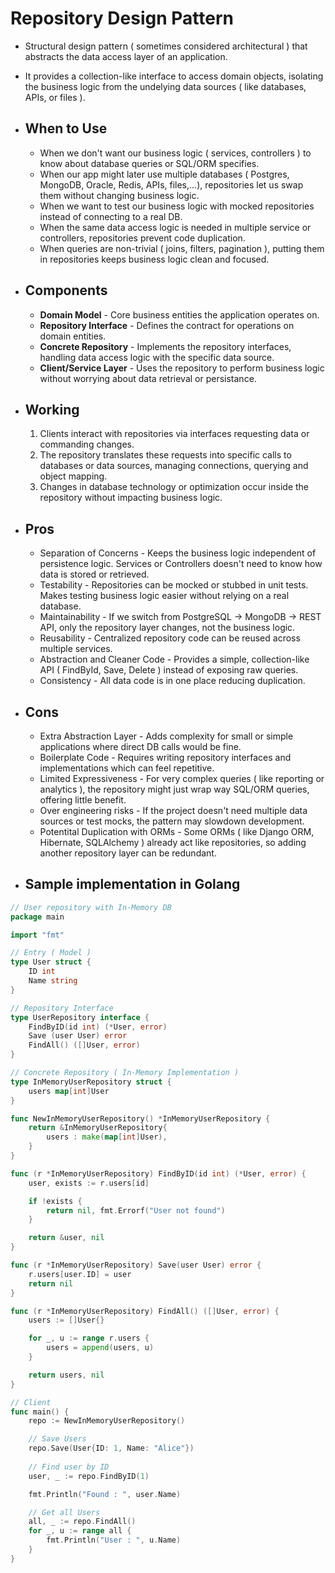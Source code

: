 # Repository Design Pattern
- Structural design pattern ( sometimes considered architectural ) that abstracts the data access layer of an application.
- It provides a collection-like interface to access domain objects, isolating the business logic from the undelying data sources ( like databases, APIs, or files ).

- ## When to Use
	- When we don't want our business logic ( services, controllers ) to know about database queries or SQL/ORM specifies.
	- When our app might later use multiple databases ( Postgres, MongoDB, Oracle, Redis, APIs, files,...), repositories let us swap them without changing business logic.
	- When we want to test our business logic with mocked repositories instead of connecting to a real DB.
	- When the same data access logic is needed in multiple service or controllers, repositories prevent code duplication.
	- When queries are non-trivial ( joins, filters, pagination ), putting them in repositories keeps business logic clean and focused.

- ## Components
	- **Domain Model** - Core business entities the application operates on.
	- **Repository Interface** - Defines the contract for operations on domain entities.
	- **Concrete Repository** - Implements the repository interfaces, handling data access logic with the specific data source.
	- **Client/Service Layer** - Uses the repository to perform business logic without worrying about data retrieval or persistance.

- ## Working
	1. Clients interact with repositories via interfaces requesting data or commanding changes.
	2. The repository translates these requests into specific calls to databases or data sources, managing connections, querying and object mapping.
	3. Changes in database technology or optimization occur inside the repository without impacting business logic.

- ## Pros
	- Separation of Concerns - Keeps the business logic independent of persistence logic. Services or Controllers doesn't need to know how data is stored or retrieved.
	- Testability - Repositories can be mocked or stubbed in unit tests. Makes testing business logic easier without relying on a real database.
	- Maintainability - If we switch from PostgreSQL -> MongoDB -> REST API, only the repository layer changes, not the business logic.
	- Reusability - Centralized repository code can be reused across multiple services.
	- Abstraction and Cleaner Code - Provides a simple, collection-like API ( FindById, Save, Delete ) instead of exposing raw queries.
	- Consistency - All data code is in one place reducing duplication.

- ## Cons
	- Extra Abstraction Layer - Adds complexity for small or simple applications where direct DB calls would be fine.
	- Boilerplate Code - Requires writing repository interfaces and implementations which can feel repetitive.
	- Limited Expressiveness - For very complex queries ( like reporting or analytics ), the repository might just wrap way SQL/ORM queries, offering little benefit.
	- Over engineering risks - If the project doesn't need multiple data sources or test mocks, the pattern may slowdown development.
	- Potentital Duplication with ORMs - Some ORMs ( like Django ORM, Hibernate, SQLAlchemy ) already act like repositories, so adding another repository layer can be redundant.

- ## Sample implementation in Golang

```go
// User repository with In-Memory DB
package main

import "fmt"

// Entry ( Model )
type User struct {
	ID int
	Name string
}

// Repository Interface
type UserRepository interface {
	FindByID(id int) (*User, error)
	Save (user User) error
	FindAll() ([]User, error)
}

// Concrete Repository ( In-Memory Implementation )
type InMemoryUserRepository struct {
	users map[int]User
}

func NewInMemoryUserRepository() *InMemoryUserRepository {
	return &InMemoryUserRepository{
		users : make(map[int]User),
	}
}

func (r *InMemoryUserRepository) FindByID(id int) (*User, error) {
	user, exists := r.users[id]

	if !exists {
		return nil, fmt.Errorf("User not found")
	}

	return &user, nil
}

func (r *InMemoryUserRepository) Save(user User) error {
	r.users[user.ID] = user
	return nil
}

func (r *InMemoryUserRepository) FindAll() ([]User, error) {
	users := []User{}

	for _, u := range r.users {
		users = append(users, u)
	}

	return users, nil
}

// Client
func main() {
	repo := NewInMemoryUserRepository()

	// Save Users
	repo.Save(User{ID: 1, Name: "Alice"})
	
	// Find user by ID
	user, _ := repo.FindByID(1)

	fmt.Println("Found : ", user.Name)

	// Get all Users
	all, _ := repo.FindAll()
	for _, u := range all {
		fmt.Println("User : ", u.Name)
	}
}
```
